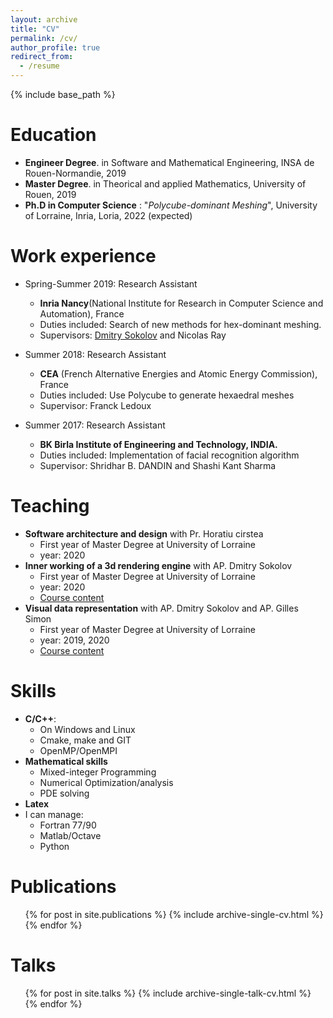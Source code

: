 ```yaml
---
layout: archive
title: "CV"
permalink: /cv/
author_profile: true
redirect_from:
  - /resume
---
```


{% include base_path %}

Education
======
* **Engineer Degree**. in Software and Mathematical Engineering, INSA de Rouen-Normandie, 2019
* **Master Degree**. in Theorical and applied Mathematics, University of Rouen, 2019
* **Ph.D in Computer Science** : "_Polycube-dominant Meshing_", University of Lorraine, Inria, Loria, 2022 (expected)

Work experience
======
* Spring-Summer 2019: Research Assistant
  * **Inria Nancy**(National Institute for Research in Computer Science and Automation), France
  * Duties included: Search of new methods for hex-dominant meshing.
  * Supervisors: [Dmitry Sokolov](https://members.loria.fr/DSokolov/) and Nicolas Ray

* Summer 2018: Research Assistant
  * **CEA** (French Alternative Energies and Atomic Energy Commission), France
  * Duties included: Use Polycube to generate hexaedral meshes
  * Supervisor: Franck Ledoux
  
* Summer 2017: Research Assistant
  * **BK Birla Institute of Engineering and Technology, INDIA.**
  * Duties included: Implementation of facial recognition algorithm
  * Supervisor: Shridhar B. DANDIN and Shashi Kant Sharma

Teaching
======
* **Software architecture and design** with Pr. Horatiu cirstea
  * First year of Master Degree at University of Lorraine 
  * year: 2020
* **Inner working of a 3d rendering engine** with AP. Dmitry Sokolov
  * First year of Master Degree at University of Lorraine 
  * year: 2020
  * [Course content](https://github.com/ssloy/tinyrenderer)
* **Visual data representation** with AP. Dmitry Sokolov and AP. Gilles Simon 
  * First year of Master Degree at University of Lorraine 
  * year: 2019, 2020
  * [Course content](https://github.com/ssloy/tinyraytracer)


Skills
======
* **C/C++**:
  * On Windows and Linux
  * Cmake, make and GIT
  * OpenMP/OpenMPI
* **Mathematical skills**
  * Mixed-integer Programming
  * Numerical Optimization/analysis
  * PDE solving
* **Latex**
* I can manage: 
  * Fortran 77/90
  * Matlab/Octave
  * Python

Publications
======
  <ul>{% for post in site.publications %}
    {% include archive-single-cv.html %}
  {% endfor %}</ul>
  
Talks
======
  <ul>{% for post in site.talks %}
    {% include archive-single-talk-cv.html %}
  {% endfor %}</ul>
  


